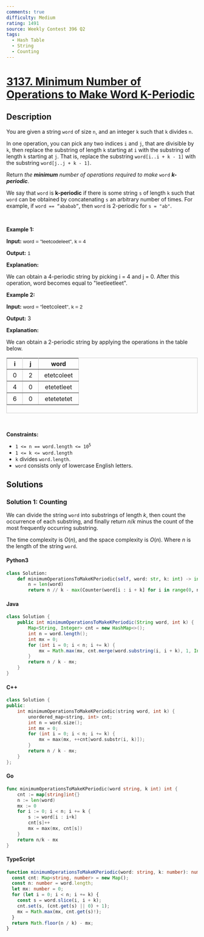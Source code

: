 ```yaml
---
comments: true
difficulty: Medium
rating: 1491
source: Weekly Contest 396 Q2
tags:
  - Hash Table
  - String
  - Counting
---
```


<!-- problem:start -->

# [3137. Minimum Number of Operations to Make Word K-Periodic](https://leetcode.com/problems/minimum-number-of-operations-to-make-word-k-periodic)


## Description

<!-- description:start -->

<p>You are given a string <code>word</code> of size <code>n</code>, and an integer <code>k</code> such that <code>k</code> divides <code>n</code>.</p>

<p>In one operation, you can pick any two indices <code>i</code> and <code>j</code>, that are divisible by <code>k</code>, then replace the <span data-keyword="substring">substring</span> of length <code>k</code> starting at <code>i</code> with the substring of length <code>k</code> starting at <code>j</code>. That is, replace the substring <code>word[i..i + k - 1]</code> with the substring <code>word[j..j + k - 1]</code>.<!-- notionvc: 49ac84f7-0724-452a-ab43-0c5e53f1db33 --></p>

<p>Return <em>the <strong>minimum</strong> number of operations required to make</em> <code>word</code> <em><strong>k-periodic</strong></em>.</p>

<p>We say that <code>word</code> is <strong>k-periodic</strong> if there is some string <code>s</code> of length <code>k</code> such that <code>word</code> can be obtained by concatenating <code>s</code> an arbitrary number of times. For example, if <code>word == &ldquo;ababab&rdquo;</code>, then <code>word</code> is 2-periodic for <code>s = &quot;ab&quot;</code>.</p>

<p>&nbsp;</p>
<p><strong class="example">Example 1:</strong></p>

<div class="example-block">
<p><strong>Input:</strong> <span class="example-io" style="
    font-family: Menlo,sans-serif;
    font-size: 0.85rem;
">word = &quot;leetcodeleet&quot;, k = 4</span></p>

<p><strong>Output:</strong> <span class="example-io" style="
font-family: Menlo,sans-serif;
font-size: 0.85rem;
">1</span></p>

<p><strong>Explanation:</strong></p>

<p>We can obtain a 4-periodic string by picking i = 4 and j = 0. After this operation, word becomes equal to &quot;leetleetleet&quot;.</p>
</div>

<p><strong class="example">Example 2:</strong></p>

<div class="example-block">
<p><strong>Input:</strong> <span class="example-io" style="
    font-family: Menlo,sans-serif;
    font-size: 0.85rem;
">word = &quot;</span>leetcoleet<span class="example-io" style="
    font-family: Menlo,sans-serif;
    font-size: 0.85rem;
">&quot;, k = 2</span></p>

<p><strong>Output:</strong> 3</p>

<p><strong>Explanation:</strong></p>

<p>We can obtain a 2-periodic string by applying the operations in the table below.</p>

<table border="1" bordercolor="#ccc" cellpadding="5" cellspacing="0" height="146" style="border-collapse:collapse; text-align: center; vertical-align: middle;">
	<tbody>
		<tr>
			<th>i</th>
			<th>j</th>
			<th>word</th>
		</tr>
		<tr>
			<td style="padding: 5px 15px;">0</td>
			<td style="padding: 5px 15px;">2</td>
			<td style="padding: 5px 15px;">etetcoleet</td>
		</tr>
		<tr>
			<td style="padding: 5px 15px;">4</td>
			<td style="padding: 5px 15px;">0</td>
			<td style="padding: 5px 15px;">etetetleet</td>
		</tr>
		<tr>
			<td style="padding: 5px 15px;">6</td>
			<td style="padding: 5px 15px;">0</td>
			<td style="padding: 5px 15px;">etetetetet</td>
		</tr>
	</tbody>
</table>
</div>

<div id="gtx-trans" style="position: absolute; left: 107px; top: 238.5px;">
<div class="gtx-trans-icon">&nbsp;</div>
</div>

<p>&nbsp;</p>
<p><strong>Constraints:</strong></p>

<ul>
	<li><code>1 &lt;= n == word.length &lt;= 10<sup>5</sup></code></li>
	<li><code>1 &lt;= k &lt;= word.length</code></li>
	<li><code>k</code> divides <code>word.length</code>.</li>
	<li><code>word</code> consists only of lowercase English letters.</li>
</ul>

<!-- description:end -->

## Solutions

<!-- solution:start -->

### Solution 1: Counting

We can divide the string `word` into substrings of length $k$, then count the occurrence of each substring, and finally return $n/k$ minus the count of the most frequently occurring substring.

The time complexity is $O(n)$, and the space complexity is $O(n)$. Where $n$ is the length of the string `word`.

<!-- tabs:start -->

#### Python3

```python
class Solution:
    def minimumOperationsToMakeKPeriodic(self, word: str, k: int) -> int:
        n = len(word)
        return n // k - max(Counter(word[i : i + k] for i in range(0, n, k)).values())
```

#### Java

```java
class Solution {
    public int minimumOperationsToMakeKPeriodic(String word, int k) {
        Map<String, Integer> cnt = new HashMap<>();
        int n = word.length();
        int mx = 0;
        for (int i = 0; i < n; i += k) {
            mx = Math.max(mx, cnt.merge(word.substring(i, i + k), 1, Integer::sum));
        }
        return n / k - mx;
    }
}
```

#### C++

```cpp
class Solution {
public:
    int minimumOperationsToMakeKPeriodic(string word, int k) {
        unordered_map<string, int> cnt;
        int n = word.size();
        int mx = 0;
        for (int i = 0; i < n; i += k) {
            mx = max(mx, ++cnt[word.substr(i, k)]);
        }
        return n / k - mx;
    }
};
```

#### Go

```go
func minimumOperationsToMakeKPeriodic(word string, k int) int {
	cnt := map[string]int{}
	n := len(word)
	mx := 0
	for i := 0; i < n; i += k {
		s := word[i : i+k]
		cnt[s]++
		mx = max(mx, cnt[s])
	}
	return n/k - mx
}
```

#### TypeScript

```ts
function minimumOperationsToMakeKPeriodic(word: string, k: number): number {
  const cnt: Map<string, number> = new Map();
  const n: number = word.length;
  let mx: number = 0;
  for (let i = 0; i < n; i += k) {
    const s = word.slice(i, i + k);
    cnt.set(s, (cnt.get(s) || 0) + 1);
    mx = Math.max(mx, cnt.get(s)!);
  }
  return Math.floor(n / k) - mx;
}
```

<!-- tabs:end -->

<!-- solution:end -->

<!-- problem:end -->
